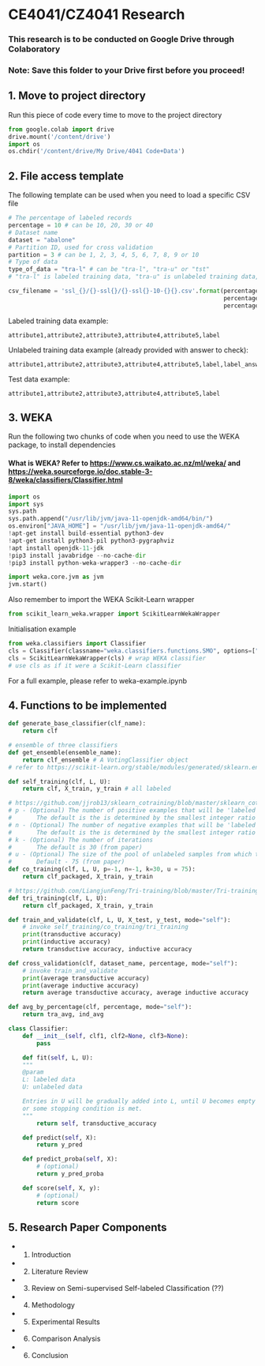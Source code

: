 # CE4041/CZ4041 Research
### This research is to be conducted on Google Drive through Colaboratory
### Note: Save this folder to your Drive first before you proceed!
## 1. Move to project directory
Run this piece of code every time to move to the project directory
```python
from google.colab import drive
drive.mount('/content/drive')
import os
os.chdir('/content/drive/My Drive/4041 Code+Data')
```
## 2. File access template
The following template can be used when you need to load a specific CSV file

```python
# The percentage of labeled records
percentage = 10 # can be 10, 20, 30 or 40
# Dataset name
dataset = "abalone"
# Partition ID, used for cross validation
partition = 3 # can be 1, 2, 3, 4, 5, 6, 7, 8, 9 or 10
# Type of data
type_of_data = "tra-l" # can be "tra-l", "tra-u" or "tst"
# "tra-l" is labeled training data, "tra-u" is unlabeled training data, "tst" is test data

csv_filename = 'ssl_{}/{}-ssl{}/{}-ssl{}-10-{}{}.csv'.format(percentage, dataset,
                                                             percentage, dataset,
                                                             percentage, partition, type_of_data)
```
Labeled training data example:
```csv
attribute1,attribute2,attribute3,attribute4,attribute5,label
```
Unlabeled training data example (already provided with answer to check):
```csv
attribute1,attribute2,attribute3,attribute4,attribute5,label,label_answer
```
Test data example:
```csv
attribute1,attribute2,attribute3,attribute4,attribute5,label
```

## 3. WEKA
Run the following two chunks of code when you need to use the WEKA package, to install dependencies
#### What is WEKA? Refer to https://www.cs.waikato.ac.nz/ml/weka/ and https://weka.sourceforge.io/doc.stable-3-8/weka/classifiers/Classifier.html
```python
import os
import sys
sys.path
sys.path.append("/usr/lib/jvm/java-11-openjdk-amd64/bin/")
os.environ["JAVA_HOME"] = "/usr/lib/jvm/java-11-openjdk-amd64/"
!apt-get install build-essential python3-dev
!apt-get install python3-pil python3-pygraphviz
!apt install openjdk-11-jdk
!pip3 install javabridge --no-cache-dir
!pip3 install python-weka-wrapper3 --no-cache-dir
```
```python
import weka.core.jvm as jvm
jvm.start()
```
Also remember to import the WEKA Scikit-Learn wrapper
```python
from scikit_learn_weka.wrapper import ScikitLearnWekaWrapper
```
Initialisation example
```python
from weka.classifiers import Classifier
cls = Classifier(classname="weka.classifiers.functions.SMO", options=["-N", "0"]) # WEKA classifier
cls = ScikitLearnWekaWrapper(cls) # wrap WEKA classifier
# use cls as if it were a Scikit-Learn classifier
```
For a full example, please refer to weka-example.ipynb
## 4. Functions to be implemented
```python
def generate_base_classifier(clf_name):
    return clf

# ensemble of three classifiers
def get_ensemble(ensemble_name):
    return clf_ensemble # A VotingClassifier object 
# refer to https://scikit-learn.org/stable/modules/generated/sklearn.ensemble.VotingClassifier.html#sklearn.ensemble.VotingClassifier

def self_training(clf, L, U):
    return clf, X_train, y_train # all labeled

# https://github.com/jjrob13/sklearn_cotraining/blob/master/sklearn_cotraining/classifiers.py
# p - (Optional) The number of positive examples that will be 'labeled' by each classifier during each iteration
# 		The default is the is determined by the smallest integer ratio of positive to negative samples in L (from paper)
# n - (Optional) The number of negative examples that will be 'labeled' by each classifier during each iteration
# 		The default is the is determined by the smallest integer ratio of positive to negative samples in L (from paper)
# k - (Optional) The number of iterations
# 		The default is 30 (from paper)
# u - (Optional) The size of the pool of unlabeled samples from which the classifier can choose
# 		Default - 75 (from paper)
def co_training(clf, L, U, p=-1, n=-1, k=30, u = 75):
    return clf_packaged, X_train, y_train

# https://github.com/LiangjunFeng/Tri-training/blob/master/Tri-training.py
def tri_training(clf, L, U):
    return clf_packaged, X_train, y_train

def train_and_validate(clf, L, U, X_test, y_test, mode="self"):
    # invoke self_training/co_training/tri_training
    print(transductive accuracy)
    print(inductive accuracy)
    return transductive accuracy, inductive accuracy

def cross_validation(clf, dataset_name, percentage, mode="self"):
    # invoke train_and_validate
    print(average transductive accuracy)
    print(average inductive accuracy)
    return average transductive accuracy, average inductive accuracy

def avg_by_percentage(clf, percentage, mode="self"):
    return tra_avg, ind_avg
```
```python
class Classifier:
    def __init__(self, clf1, clf2=None, clf3=None):
        pass

    def fit(self, L, U):
    """
    @param
    L: labeled data
    U: unlabeled data

    Entries in U will be gradually added into L, until U becomes empty
    or some stopping condition is met.
    """
        return self, transductive_accuracy

    def predict(self, X):
        return y_pred

    def predict_proba(self, X):
        # (optional)
        return y_pred_proba

    def score(self, X, y):
        # (optional)
        return score
```
## 5. Research Paper Components
+ 1. Introduction
+ 2. Literature Review
+ 3. Review on Semi-supervised Self-labeled Classification (??)
+ 4. Methodology
+ 5. Experimental Results
+ 6. Comparison Analysis
+ 6. Conclusion
